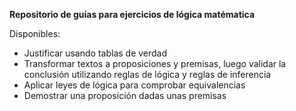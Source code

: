 **Repositorio de guías para ejercicios de lógica matématica**

Disponibles:

- Justificar usando tablas de verdad 
- Transformar textos a proposiciones y premisas, luego validar la conclusión utilizando reglas de lógica y reglas de inferencia
- Aplicar leyes de lógica para comprobar equivalencias
- Demostrar una proposición dadas unas premisas
